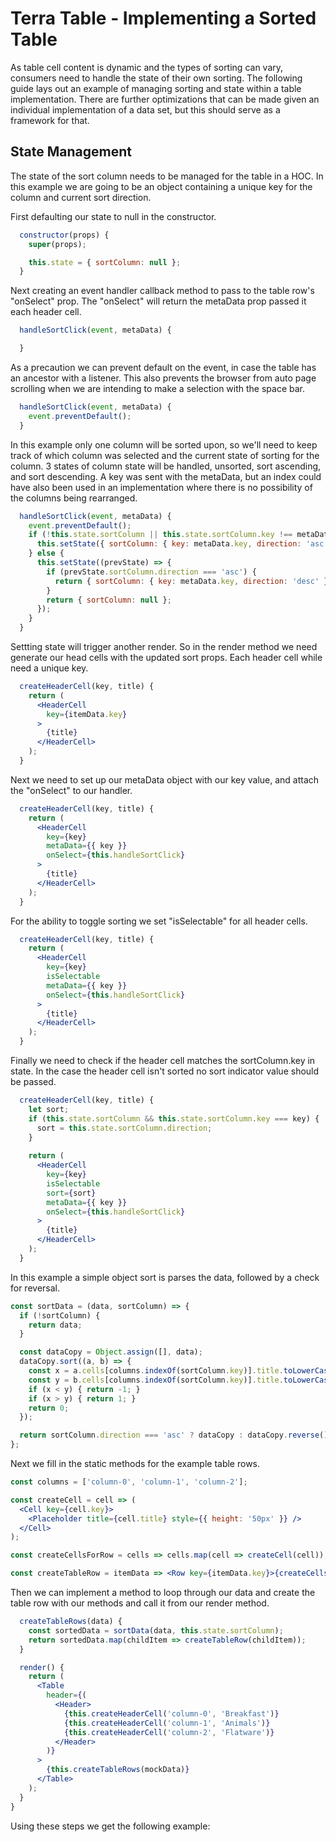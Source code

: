 # Terra Table - Implementing a Sorted Table

As table cell content is dynamic and the types of sorting can vary, consumers need to handle the state of their own sorting. The following guide lays out an example of managing sorting and state within a table implementation. There are further optimizations that can be made given an individual implementation of a data set, but this should serve as a framework for that.

## State Management
The state of the sort column needs to be managed for the table in a HOC. In this example we are going to be an object containing a unique key for the column and current sort direction.

 First defaulting our state to null in the constructor. 
```jsx
  constructor(props) {
    super(props);

    this.state = { sortColumn: null };
  }
```
Next creating an event handler callback method to pass to the table row's "onSelect" prop. The "onSelect" will return the metaData prop passed it each header cell.
```jsx
  handleSortClick(event, metaData) {

  }
```
As a precaution we can prevent default on the event, in case the table has an ancestor with a listener. This also prevents the browser from auto page scrolling when we are intending to make a selection with the space bar.
```jsx
  handleSortClick(event, metaData) {
    event.preventDefault();
  }
```
In this example only one column will be sorted upon, so we'll need to keep track of which column was selected and the current state of sorting for the column. 3 states of column state will be handled, unsorted, sort ascending, and sort descending. A key was sent with the metaData, but an index could have also been used in an implementation where there is no possibility of the columns being rearranged.
```jsx
  handleSortClick(event, metaData) {
    event.preventDefault();
    if (!this.state.sortColumn || this.state.sortColumn.key !== metaData.key) {
      this.setState({ sortColumn: { key: metaData.key, direction: 'asc' } });
    } else {
      this.setState((prevState) => {
        if (prevState.sortColumn.direction === 'asc') {
          return { sortColumn: { key: metaData.key, direction: 'desc' } };
        }
        return { sortColumn: null };
      });
    }
  }
```
Settting state will trigger another render. So in the render method we need generate our head cells with the updated sort props. Each header cell while need a unique key.
```jsx
  createHeaderCell(key, title) {
    return (
      <HeaderCell
        key={itemData.key}
      >
        {title}
      </HeaderCell>
    );
  }
```
Next we need to set up our metaData object with our key value, and attach the "onSelect" to our handler.
```jsx
  createHeaderCell(key, title) {
    return (
      <HeaderCell
        key={key}
        metaData={{ key }}
        onSelect={this.handleSortClick}
      >
        {title}
      </HeaderCell>
    );
  }
```
For the ability to toggle sorting we set "isSelectable" for all header cells.
```jsx
  createHeaderCell(key, title) {
    return (
      <HeaderCell
        key={key}
        isSelectable
        metaData={{ key }}
        onSelect={this.handleSortClick}
      >
        {title}
      </HeaderCell>
    );
  }
```
Finally we need to check if the header cell matches the sortColumn.key in state. In the case the header cell isn't sorted no sort indicator value should be passed.
```jsx
  createHeaderCell(key, title) {
    let sort;
    if (this.state.sortColumn && this.state.sortColumn.key === key) {
      sort = this.state.sortColumn.direction;
    }
  
    return (
      <HeaderCell
        key={key}
        isSelectable
        sort={sort}
        metaData={{ key }}
        onSelect={this.handleSortClick}
      >
        {title}
      </HeaderCell>
    );
  }
```
In this example a simple object sort is parses the data, followed by a check for reversal.
```jsx
const sortData = (data, sortColumn) => {
  if (!sortColumn) {
    return data;
  }

  const dataCopy = Object.assign([], data);
  dataCopy.sort((a, b) => {
    const x = a.cells[columns.indexOf(sortColumn.key)].title.toLowerCase();
    const y = b.cells[columns.indexOf(sortColumn.key)].title.toLowerCase();
    if (x < y) { return -1; }
    if (x > y) { return 1; }
    return 0;
  });

  return sortColumn.direction === 'asc' ? dataCopy : dataCopy.reverse();
};
```
Next we fill in the static methods for the example table rows.
```jsx
const columns = ['column-0', 'column-1', 'column-2'];

const createCell = cell => (
  <Cell key={cell.key}>
    <Placeholder title={cell.title} style={{ height: '50px' }} />
  </Cell>
);

const createCellsForRow = cells => cells.map(cell => createCell(cell));

const createTableRow = itemData => <Row key={itemData.key}>{createCellsForRow(itemData.cells)}</Row>;
```
Then we can implement a method to loop through our data and create the table row with our methods and call it from our render method. 
```jsx
  createTableRows(data) {
    const sortedData = sortData(data, this.state.sortColumn);
    return sortedData.map(childItem => createTableRow(childItem));
  }

  render() {
    return (
      <Table
        header={(
          <Header>
            {this.createHeaderCell('column-0', 'Breakfast')}
            {this.createHeaderCell('column-1', 'Animals')}
            {this.createHeaderCell('column-2', 'Flatware')}
          </Header>
        )}
      >
        {this.createTableRows(mockData)}
      </Table>
    );
  }
}
  ```
  Using these steps we get the following example:
